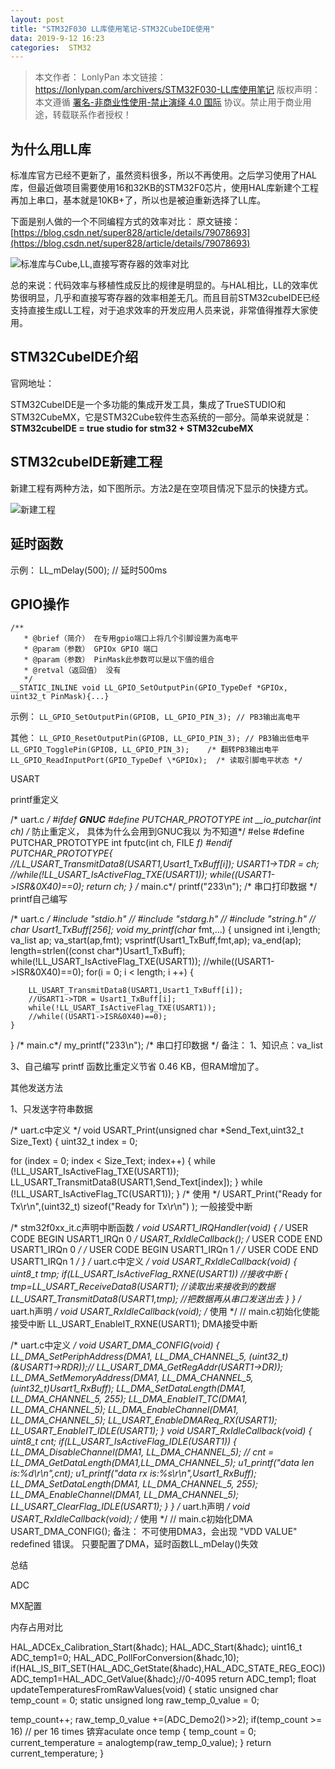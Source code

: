 ```yaml
---
layout: post
title: "STM32F030 LL库使用笔记-STM32CubeIDE使用"
data: 2019-9-12 16:23
categories:  STM32
---
```


>本文作者： LonlyPan
>本文链接： https://lonlypan.com/archivers/STM32F030-LL库使用笔记
>版权声明： 本文遵循 [署名-非商业性使用-禁止演绎 4.0 国际](https://creativecommons.org/licenses/by-nc-nd/4.0/deed.zh) 协议。禁止用于商业用途，转载联系作者授权！

## 为什么用LL库

标准库官方已经不更新了，虽然资料很多，所以不再使用。之后学习使用了HAL库，但最近做项目需要使用16和32KB的STM32F0芯片，使用HAL库新建个工程再加上串口，基本就是10KB+了，所以也是被迫重新选择了LL库。

下面是别人做的一个不同编程方式的效率对比：
原文链接：[https://blog.csdn.net/super828/article/details/79078693](https://blog.csdn.net/super828/article/details/79078693)

![标准库与Cube,LL,直接写寄存器的效率对比](https://raw.githubusercontent.com/LonlyPan/LonlyPan.github.io/master/images/Posts/STM32F030_LL库使用笔记/标准库与Cube,LL,直接写寄存器的效率对比.png)


总的来说：代码效率与移植性成反比的规律是明显的。与HAL相比，LL的效率优势很明显，几乎和直接写寄存器的效率相差无几。而且目前STM32cubeIDE已经支持直接生成LL工程，对于追求效率的开发应用人员来说，非常值得推荐大家使用。

## STM32CubeIDE介绍

官网地址：

STM32CubeIDE是一个多功能的集成开发工具，集成了TrueSTUDIO和STM32CubeMX，它是STM32Cube软件生态系统的一部分。简单来说就是：**STM32cubeIDE = true studio for stm32 + STM32cubeMX**


## STM32cubeIDE新建工程

新建工程有两种方法，如下图所示。方法2是在空项目情况下显示的快捷方式。

![新建工程](https://raw.githubusercontent.com/LonlyPan/LonlyPan.github.io/master/images/Posts/STM32F030_LL库使用笔记/新建工程.png)



## 延时函数

示例：
LL_mDelay(500); // 延时500ms

## GPIO操作

```
/**
   * @brief（简介） 在专用gpio端口上将几个引脚设置为高电平
   * @param（参数） GPIOx GPIO 端口
   * @param（参数） PinMask此参数可以是以下值的组合
   * @retval（返回值） 没有
   */
__STATIC_INLINE void LL_GPIO_SetOutputPin(GPIO_TypeDef *GPIOx, uint32_t PinMask){...}
```
示例：
`LL_GPIO_SetOutputPin(GPIOB, LL_GPIO_PIN_3); // PB3输出高电平`

其他：
`LL_GPIO_ResetOutputPin(GPIOB, LL_GPIO_PIN_3); // PB3输出低电平`
`LL_GPIO_TogglePin(GPIOB, LL_GPIO_PIN_3);    /* 翻转PB3输出电平`
`LL_GPIO_ReadInputPort(GPIO_TypeDef \*GPIOx);  /* 读取引脚电平状态 */`

USART

printf重定义

/* uart.c */
#ifdef __GNUC__
#define PUTCHAR_PROTOTYPE int __io_putchar(int ch) /* 防⽌重定义， 具体为什么会⽤到GNUC我以
为不知道*/
#else
#define PUTCHAR_PROTOTYPE int fputc(int ch, FILE *f)
#endif
PUTCHAR_PROTOTYPE{
    //LL_USART_TransmitData8(USART1,Usart1_TxBuff[i]);
    USART1->TDR = ch;
    //while(!LL_USART_IsActiveFlag_TXE(USART1));
    while((USART1->ISR&0X40)==0);
return ch;
}
/* main.c*/
printf("233\n"); /* 串⼝打印数据 */
printf自己编写

/* uart.c */
#include "stdio.h"      //
#include "stdarg.h"        //
#include "string.h"     //
char Usart1_TxBuff[256];
void my_printf(char* fmt,...)
{
    unsigned int i,length;
    va_list ap;
    va_start(ap,fmt);
    vsprintf(Usart1_TxBuff,fmt,ap);
    va_end(ap);
    length=strlen((const char*)Usart1_TxBuff);
    while(!LL_USART_IsActiveFlag_TXE(USART1));
    //while((USART1->ISR&0X40)==0);
    for(i = 0; i < length; i ++)
    {
        
        LL_USART_TransmitData8(USART1,Usart1_TxBuff[i]);
        //USART1->TDR = Usart1_TxBuff[i];
        while(!LL_USART_IsActiveFlag_TXE(USART1));
        //while((USART1->ISR&0X40)==0);
    }
}
/* main.c*/
my_printf("233\n"); /* 串⼝打印数据 */
备注：
1、知识点：va_list

3、自己编写 printf 函数比重定义节省 0.46 KB，但RAM增加了。


其他发送方法

1、只发送字符串数据

/* uart.c中定义 */
void USART_Print(unsigned char *Send_Text,uint32_t Size_Text)
{
  uint32_t index = 0;
 
  for (index = 0; index < Size_Text; index++)
  {
    while (!LL_USART_IsActiveFlag_TXE(USART1));
     LL_USART_TransmitData8(USART1,Send_Text[index]);
  }
  while (!LL_USART_IsActiveFlag_TC(USART1));
}
/* 使用 */
USART_Print("Ready for Tx\r\n",(uint32_t) sizeof("Ready for Tx\r\n") );
一般接受中断

/* stm32f0xx_it.c声明中断函数 */
void USART1_IRQHandler(void)
{
  /* USER CODE BEGIN USART1_IRQn 0 */
    USART_RxIdleCallback();
  /* USER CODE END USART1_IRQn 0 */
  /* USER CODE BEGIN USART1_IRQn 1 */
  /* USER CODE END USART1_IRQn 1 */
}
/* uart.c中定义 */
void USART_RxIdleCallback(void)
{
    uint8_t tmp;
    if(LL_USART_IsActiveFlag_RXNE(USART1)) //接收中断
    {
        tmp=LL_USART_ReceiveData8(USART1);   //读取出来接收到的数据
        LL_USART_TransmitData8(USART1,tmp);  //把数据再从串口发送出去
    }
}
/* uart.h声明 */
void USART_RxIdleCallback(void);
/* 使用 */
// main.c初始化使能接受中断
LL_USART_EnableIT_RXNE(USART1);
DMA接受中断


/* uart.c中定义 */
void USART_DMA_CONFIG(void)
{
    LL_DMA_SetPeriphAddress(DMA1, LL_DMA_CHANNEL_5, (uint32_t)(&USART1->RDR));// LL_USART_DMA_GetRegAddr(USART1->DR));
    LL_DMA_SetMemoryAddress(DMA1, LL_DMA_CHANNEL_5, (uint32_t)Usart1_RxBuff);
    LL_DMA_SetDataLength(DMA1, LL_DMA_CHANNEL_5, 255);
    LL_DMA_EnableIT_TC(DMA1, LL_DMA_CHANNEL_5);
    LL_DMA_EnableChannel(DMA1, LL_DMA_CHANNEL_5);
    LL_USART_EnableDMAReq_RX(USART1);
    LL_USART_EnableIT_IDLE(USART1);
}
void USART_RxIdleCallback(void)
{
    uint8_t cnt;
    if(LL_USART_IsActiveFlag_IDLE(USART1))
    {
        LL_DMA_DisableChannel(DMA1, LL_DMA_CHANNEL_5); //
        cnt = LL_DMA_GetDataLength(DMA1,LL_DMA_CHANNEL_5);
        u1_printf("data len is:%d\r\n",cnt);
        u1_printf("data rx is:%s\r\n",Usart1_RxBuff);
        LL_DMA_SetDataLength(DMA1, LL_DMA_CHANNEL_5, 255); 
        LL_DMA_EnableChannel(DMA1, LL_DMA_CHANNEL_5);
        LL_USART_ClearFlag_IDLE(USART1);
    }
}
/* uart.h声明 */
void USART_RxIdleCallback(void);
/* 使用 */
// main.c初始化DMA
USART_DMA_CONFIG();
备注：
不可使用DMA3，会出现 "VDD VALUE" redefined 错误。
只要配置了DMA，延时函数LL_mDelay()失效

总结

ADC

MX配置


内存占用对比


HAL_ADCEx_Calibration_Start(&hadc);
HAL_ADC_Start(&hadc);
uint16_t ADC_temp1=0;
HAL_ADC_PollForConversion(&hadc,10);
if(HAL_IS_BIT_SET(HAL_ADC_GetState(&hadc),HAL_ADC_STATE_REG_EOC))
    ADC_temp1=HAL_ADC_GetValue(&hadc);//0-4095
return ADC_temp1;
float updateTemperaturesFromRawValues(void)
{
static unsigned char temp_count = 0;
static unsigned long raw_temp_0_value = 0;

  temp_count++;
  raw_temp_0_value +=(ADC_Demo2()>>2);
  if(temp_count >= 16) // per 16 times 锛宑aculate once temp
  {
      temp_count = 0;
      current_temperature = analogtemp(raw_temp_0_value);
  }
  return current_temperature;
}